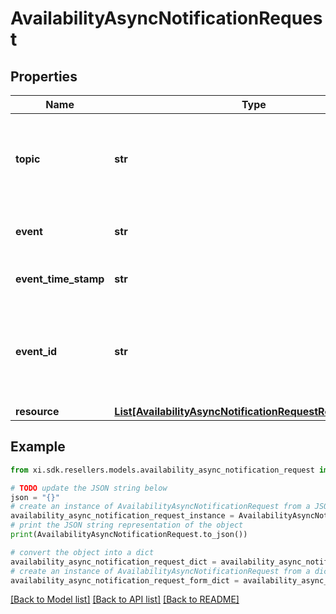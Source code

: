 # AvailabilityAsyncNotificationRequest


## Properties

Name | Type | Description | Notes
------------ | ------------- | ------------- | -------------
**topic** | **str** | Field for identifying whether it is a reseller or vendor event. For eg, resellers/orders | [optional] 
**event** | **str** | The event sent in the request. For eg, im::create. | [optional] 
**event_time_stamp** | **str** | The timestamp at which the event was sent. | [optional] 
**event_id** | **str** | A unique id used as identifier for the sepcific event and used for generating the x-hub signature. | [optional] 
**resource** | [**List[AvailabilityAsyncNotificationRequestResourceInner]**](AvailabilityAsyncNotificationRequestResourceInner.md) |  | [optional] 

## Example

```python
from xi.sdk.resellers.models.availability_async_notification_request import AvailabilityAsyncNotificationRequest

# TODO update the JSON string below
json = "{}"
# create an instance of AvailabilityAsyncNotificationRequest from a JSON string
availability_async_notification_request_instance = AvailabilityAsyncNotificationRequest.from_json(json)
# print the JSON string representation of the object
print(AvailabilityAsyncNotificationRequest.to_json())

# convert the object into a dict
availability_async_notification_request_dict = availability_async_notification_request_instance.to_dict()
# create an instance of AvailabilityAsyncNotificationRequest from a dict
availability_async_notification_request_form_dict = availability_async_notification_request.from_dict(availability_async_notification_request_dict)
```
[[Back to Model list]](../README.md#documentation-for-models) [[Back to API list]](../README.md#documentation-for-api-endpoints) [[Back to README]](../README.md)


